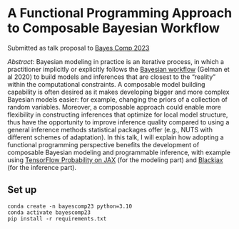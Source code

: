 # A Functional Programming Approach to Composable Bayesian Workflow

Submitted as talk proposal to [Bayes Comp 2023](https://bayescomp2023.com/)

_Abstract_:
Bayesian modeling in practice is an iterative process, in which a practitioner implicitly or explicitly follows the [Bayesian workflow](https://arxiv.org/abs/2011.01808) (Gelman et al 2020) to build models and inferences that are closest to the “reality” within the computational constraints. A composable model building capability is often desired as it makes developing bigger and more complex Bayesian models easier: for example, changing the priors of a collection of random variables. Moreover, a composable approach could enable more flexibility in constructing inferences that optimize for local model structure, thus have the opportunity to improve inference quality compared to using a general inference methods statistical packages offer (e.g., NUTS with different schemes of adaptation). In this talk, I will explain how adopting a functional programming perspective benefits the development of composable Bayesian modeling and programmable inference, with example using [TensorFlow Probability on JAX](https://www.tensorflow.org/probability/examples/TensorFlow_Probability_on_JAX) (for the modeling part) and [Blackjax](https://blackjax-devs.github.io/blackjax/) (for the inference part).

## Set up
```shell
conda create -n bayescomp23 python=3.10
conda activate bayescomp23
pip install -r requirements.txt
```